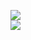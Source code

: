 [![](https://img.shields.io/badge/Made%20With-Github%20Spray-lightgrey.svg?style=for-the-badge&logo=github)](https://github.com/Annihil/github-spray#3898)  
[![](https://i.imgur.com/2DrTn0Z.gif)](https://github.com/Annihil/github-spray)